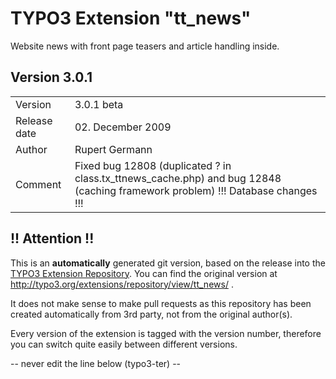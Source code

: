 # TYPO3 Extension "tt_news"
Website news with front page teasers and article handling inside.

## Version 3.0.1




<table>
	<tr><td>Version</td><td>3.0.1 beta</td></tr>
	<tr><td>Release date</td><td>02. December 2009</td></tr>
	<tr><td>Author</td><td>Rupert Germann</td></tr>
	<tr><td>Comment</td><td>Fixed bug 12808 (duplicated ? in class.tx_ttnews_cache.php) and bug 12848 (caching framework problem) !!! Database changes !!!</td></tr>
</table>

## !! Attention !!
This is an **automatically** generated git version, based on the release into the [TYPO3 Extension Repository](http://www.typo3.org/extensions/).
You can find the original version at http://typo3.org/extensions/repository/view/tt_news/ .

It does not make sense to make pull requests as this repository has been created automatically from 3rd party, not from the original author(s).

Every version of the extension is tagged with the version number, therefore you can switch quite easily between different versions.


-- never edit the line below (typo3-ter) --